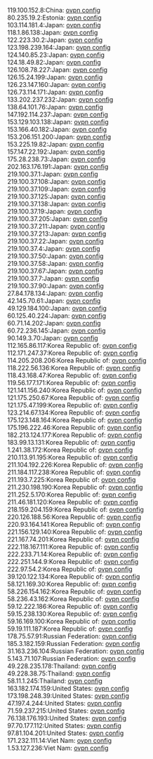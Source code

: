 119.100.152.8:China: [ovpn config](vpn/119_100_152_8.ovpn)  
80.235.19.2:Estonia: [ovpn config](vpn/80_235_19_2.ovpn)  
103.114.181.4:Japan: [ovpn config](vpn/103_114_181_4.ovpn)  
118.1.86.138:Japan: [ovpn config](vpn/118_1_86_138.ovpn)  
122.223.30.2:Japan: [ovpn config](vpn/122_223_30_2.ovpn)  
123.198.239.164:Japan: [ovpn config](vpn/123_198_239_164.ovpn)  
124.140.85.23:Japan: [ovpn config](vpn/124_140_85_23.ovpn)  
124.18.49.82:Japan: [ovpn config](vpn/124_18_49_82.ovpn)  
126.108.78.227:Japan: [ovpn config](vpn/126_108_78_227.ovpn)  
126.15.24.199:Japan: [ovpn config](vpn/126_15_24_199.ovpn)  
126.23.147.160:Japan: [ovpn config](vpn/126_23_147_160.ovpn)  
126.73.114.171:Japan: [ovpn config](vpn/126_73_114_171.ovpn)  
133.202.237.232:Japan: [ovpn config](vpn/133_202_237_232.ovpn)  
138.64.101.76:Japan: [ovpn config](vpn/138_64_101_76.ovpn)  
147.192.114.237:Japan: [ovpn config](vpn/147_192_114_237.ovpn)  
153.129.103.138:Japan: [ovpn config](vpn/153_129_103_138.ovpn)  
153.166.40.182:Japan: [ovpn config](vpn/153_166_40_182.ovpn)  
153.206.151.200:Japan: [ovpn config](vpn/153_206_151_200.ovpn)  
153.225.19.82:Japan: [ovpn config](vpn/153_225_19_82.ovpn)  
157.147.22.192:Japan: [ovpn config](vpn/157_147_22_192.ovpn)  
175.28.238.73:Japan: [ovpn config](vpn/175_28_238_73.ovpn)  
202.163.176.191:Japan: [ovpn config](vpn/202_163_176_191.ovpn)  
219.100.37.1:Japan: [ovpn config](vpn/219_100_37_1.ovpn)  
219.100.37.108:Japan: [ovpn config](vpn/219_100_37_108.ovpn)  
219.100.37.109:Japan: [ovpn config](vpn/219_100_37_109.ovpn)  
219.100.37.125:Japan: [ovpn config](vpn/219_100_37_125.ovpn)  
219.100.37.138:Japan: [ovpn config](vpn/219_100_37_138.ovpn)  
219.100.37.19:Japan: [ovpn config](vpn/219_100_37_19.ovpn)  
219.100.37.205:Japan: [ovpn config](vpn/219_100_37_205.ovpn)  
219.100.37.211:Japan: [ovpn config](vpn/219_100_37_211.ovpn)  
219.100.37.213:Japan: [ovpn config](vpn/219_100_37_213.ovpn)  
219.100.37.22:Japan: [ovpn config](vpn/219_100_37_22.ovpn)  
219.100.37.4:Japan: [ovpn config](vpn/219_100_37_4.ovpn)  
219.100.37.50:Japan: [ovpn config](vpn/219_100_37_50.ovpn)  
219.100.37.58:Japan: [ovpn config](vpn/219_100_37_58.ovpn)  
219.100.37.67:Japan: [ovpn config](vpn/219_100_37_67.ovpn)  
219.100.37.7:Japan: [ovpn config](vpn/219_100_37_7.ovpn)  
219.100.37.90:Japan: [ovpn config](vpn/219_100_37_90.ovpn)  
27.84.178.134:Japan: [ovpn config](vpn/27_84_178_134.ovpn)  
42.145.70.61:Japan: [ovpn config](vpn/42_145_70_61.ovpn)  
49.129.184.100:Japan: [ovpn config](vpn/49_129_184_100.ovpn)  
60.125.40.224:Japan: [ovpn config](vpn/60_125_40_224.ovpn)  
60.71.14.202:Japan: [ovpn config](vpn/60_71_14_202.ovpn)  
60.72.236.145:Japan: [ovpn config](vpn/60_72_236_145.ovpn)  
90.149.3.70:Japan: [ovpn config](vpn/90_149_3_70.ovpn)  
112.165.86.117:Korea Republic of: [ovpn config](vpn/112_165_86_117.ovpn)  
112.171.247.37:Korea Republic of: [ovpn config](vpn/112_171_247_37.ovpn)  
114.205.208.206:Korea Republic of: [ovpn config](vpn/114_205_208_206.ovpn)  
118.222.56.136:Korea Republic of: [ovpn config](vpn/118_222_56_136.ovpn)  
118.43.168.47:Korea Republic of: [ovpn config](vpn/118_43_168_47.ovpn)  
119.56.177.171:Korea Republic of: [ovpn config](vpn/119_56_177_171.ovpn)  
121.141.156.240:Korea Republic of: [ovpn config](vpn/121_141_156_240.ovpn)  
121.175.250.67:Korea Republic of: [ovpn config](vpn/121_175_250_67.ovpn)  
121.175.47.199:Korea Republic of: [ovpn config](vpn/121_175_47_199.ovpn)  
123.214.67.134:Korea Republic of: [ovpn config](vpn/123_214_67_134.ovpn)  
175.123.148.164:Korea Republic of: [ovpn config](vpn/175_123_148_164.ovpn)  
175.196.222.46:Korea Republic of: [ovpn config](vpn/175_196_222_46.ovpn)  
182.213.124.177:Korea Republic of: [ovpn config](vpn/182_213_124_177.ovpn)  
183.99.13.131:Korea Republic of: [ovpn config](vpn/183_99_13_131.ovpn)  
1.241.38.172:Korea Republic of: [ovpn config](vpn/1_241_38_172.ovpn)  
210.113.91.195:Korea Republic of: [ovpn config](vpn/210_113_91_195.ovpn)  
211.104.192.226:Korea Republic of: [ovpn config](vpn/211_104_192_226.ovpn)  
211.184.117.238:Korea Republic of: [ovpn config](vpn/211_184_117_238.ovpn)  
211.193.7.225:Korea Republic of: [ovpn config](vpn/211_193_7_225.ovpn)  
211.230.198.190:Korea Republic of: [ovpn config](vpn/211_230_198_190.ovpn)  
211.252.5.170:Korea Republic of: [ovpn config](vpn/211_252_5_170.ovpn)  
211.46.181.120:Korea Republic of: [ovpn config](vpn/211_46_181_120.ovpn)  
218.159.204.159:Korea Republic of: [ovpn config](vpn/218_159_204_159.ovpn)  
220.126.188.56:Korea Republic of: [ovpn config](vpn/220_126_188_56.ovpn)  
220.93.164.141:Korea Republic of: [ovpn config](vpn/220_93_164_141.ovpn)  
221.156.129.140:Korea Republic of: [ovpn config](vpn/221_156_129_140.ovpn)  
221.167.74.201:Korea Republic of: [ovpn config](vpn/221_167_74_201.ovpn)  
222.118.167.111:Korea Republic of: [ovpn config](vpn/222_118_167_111.ovpn)  
222.233.71.14:Korea Republic of: [ovpn config](vpn/222_233_71_14.ovpn)  
222.251.144.9:Korea Republic of: [ovpn config](vpn/222_251_144_9.ovpn)  
222.97.54.2:Korea Republic of: [ovpn config](vpn/222_97_54_2.ovpn)  
39.120.122.134:Korea Republic of: [ovpn config](vpn/39_120_122_134.ovpn)  
58.121.169.30:Korea Republic of: [ovpn config](vpn/58_121_169_30.ovpn)  
58.226.154.162:Korea Republic of: [ovpn config](vpn/58_226_154_162.ovpn)  
58.236.43.162:Korea Republic of: [ovpn config](vpn/58_236_43_162.ovpn)  
59.12.222.186:Korea Republic of: [ovpn config](vpn/59_12_222_186.ovpn)  
59.15.238.130:Korea Republic of: [ovpn config](vpn/59_15_238_130.ovpn)  
59.16.169.100:Korea Republic of: [ovpn config](vpn/59_16_169_100.ovpn)  
59.19.111.187:Korea Republic of: [ovpn config](vpn/59_19_111_187.ovpn)  
178.75.57.91:Russian Federation: [ovpn config](vpn/178_75_57_91.ovpn)  
185.3.182.159:Russian Federation: [ovpn config](vpn/185_3_182_159.ovpn)  
31.163.236.104:Russian Federation: [ovpn config](vpn/31_163_236_104.ovpn)  
5.143.71.107:Russian Federation: [ovpn config](vpn/5_143_71_107.ovpn)  
49.228.235.178:Thailand: [ovpn config](vpn/49_228_235_178.ovpn)  
49.228.38.75:Thailand: [ovpn config](vpn/49_228_38_75.ovpn)  
58.11.1.245:Thailand: [ovpn config](vpn/58_11_1_245.ovpn)  
163.182.174.159:United States: [ovpn config](vpn/163_182_174_159.ovpn)  
173.198.248.39:United States: [ovpn config](vpn/173_198_248_39.ovpn)  
47.197.4.244:United States: [ovpn config](vpn/47_197_4_244.ovpn)  
71.59.237.215:United States: [ovpn config](vpn/71_59_237_215.ovpn)  
76.138.176.193:United States: [ovpn config](vpn/76_138_176_193.ovpn)  
97.70.177.112:United States: [ovpn config](vpn/97_70_177_112.ovpn)  
97.81.104.201:United States: [ovpn config](vpn/97_81_104_201.ovpn)  
171.232.111.14:Viet Nam: [ovpn config](vpn/171_232_111_14.ovpn)  
1.53.127.236:Viet Nam: [ovpn config](vpn/1_53_127_236.ovpn)  
